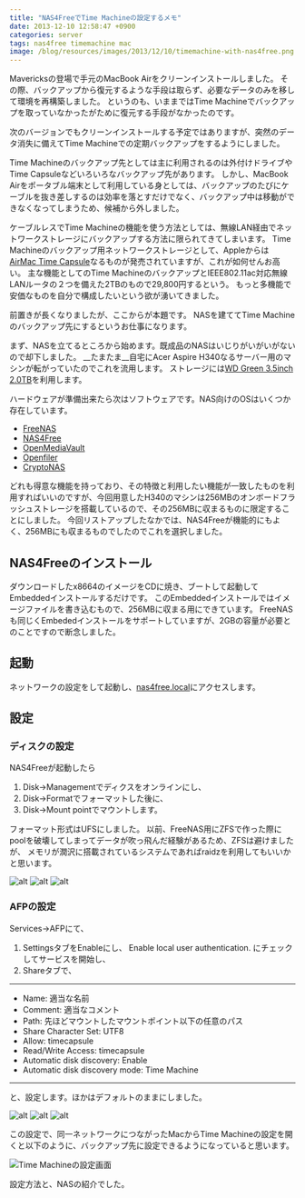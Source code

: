 ```yaml
---
title: "NAS4FreeでTime Machineの設定するメモ"
date: 2013-12-10 12:58:47 +0900
categories: server
tags: nas4free timemachine mac
image: /blog/resources/images/2013/12/10/timemachine-with-nas4free.png
---
```


Mavericksの登場で手元のMacBook Airをクリーンインストールしました。
その際、バックアップから復元するような手段は取らず、必要なデータのみを移して環境を再構築しました。
というのも、いままではTime Machineでバックアップを取っていなかったがために復元する手段がなかったのです。

次のバージョンでもクリーンインストールする予定ではありますが、突然のデータ消失に備えてTime Machineでの定期バックアップをするようにしました。

Time Machineのバックアップ先としては主に利用されるのは外付けドライブやTime Capsuleなどいろいろなバックアップ先があります。
しかし、MacBook Airをポータブル端末として利用している身としては、バックアップのたびにケーブルを抜き差しするのは効率を落とすだけでなく、バックアップ中は移動ができなくなってしまうため、候補から外しました。

ケーブルレスでTime Machineの機能を使う方法としては、無線LAN経由でネットワークストレージにバックアップする方法に限られてきてしまいます。
Time Machineのバックアップ用ネットワークストレージとして、Appleからは[AirMac Time Capsule](http://store.apple.com/jp/product/ME177/airmac-time-capsule-2tb)なるものが発売されていますが、これが如何せんお高い。
主な機能としてのTime MachineのバックアップとIEEE802.11ac対応無線LANルータの２つを備えた2TBのもので29,800円するという。
もっと多機能で安価なものを自分で構成したいという欲が湧いてきました。

<!-- more -->

前置きが長くなりましたが、ここからが本題です。
NASを建ててTime Machineのバックアップ先にするというお仕事になります。

まず、NASを立てるところから始めます。既成品のNASはいじりがいがいがないので却下しました。
__たまたま__自宅にAcer Aspire H340なるサーバー用のマシンが転がっていたのでこれを流用します。
ストレージには[WD Green 3.5inch 2.0TB](http://www.amazon.co.jp/gp/product/B009QWUF6M/ref=as_li_qf_sp_asin_tl?ie=UTF8&camp=247&creative=1211&creativeASIN=B009QWUF6M&linkCode=as2&tag=mzyy940f-22)を利用します。

ハードウェアが準備出来たら次はソフトウェアです。NAS向けのOSはいくつか存在しています。

* [FreeNAS](http://freenas.org/)
* [NAS4Free](http://www.nas4free.org/)
* [OpenMediaVault](http://openmediavault.org/)
* [Openfiler](http://www.openfiler.com/)
* [CryptoNAS](http://cryptonas.org/)

どれも得意な機能を持っており、その特徴と利用したい機能が一致したものを利用すればいいのですが、今回用意したH340のマシンは256MBのオンボードフラッシュストレージを搭載しているので、その256MBに収まるものに限定することにしました。
今回リストアップしたなかでは、NAS4Freeが機能的にもよく、256MBにも収まるものでしたのでこれを選択しました。




## NAS4Freeのインストール
ダウンロードしたx8664のイメージをCDに焼き、ブートして起動してEmbeddedインストールするだけです。
このEmbeddedインストールではイメージファイルを書き込むもので、256MBに収まる用にできています。
FreeNASも同じくEmbededインストールをサポートしていますが、2GBの容量が必要とのことですので断念しました。

## 起動
ネットワークの設定をして起動し、[nas4free.local](http://nas4free.local)にアクセスします。

## 設定

### ディスクの設定

NAS4Freeが起動したら

1. Disk->Managementでディクスをオンラインにし、
2. Disk->Formatでフォーマットした後に、
3. Disk->Mount pointでマウントします。

フォーマット形式はUFSにしました。
以前、FreeNAS用にZFSで作った際にpoolを破壊してしまってデータが吹っ飛んだ経験があるため、ZFSは避けましたが、
メモリが潤沢に搭載されているシステムであればraidzを利用してもいいかと思います。

![alt](/blog/resources/images/2013/12/10/NAS4Free-1.png)
![alt](/blog/resources/images/2013/12/10/NAS4Free-2.png)
![alt](/blog/resources/images/2013/12/10/NAS4Free-3.png)


### AFPの設定
Services->AFPにて、

1. SettingsタブをEnableにし、 Enable local user authentication. にチェックしてサービスを開始し、
2. Shareタブで、

---

* Name: 適当な名前
* Comment: 適当なコメント
* Path: 先ほどマウントしたマウントポイント以下の任意のパス
* Share Character Set: UTF8
* Allow: timecapsule
* Read/Write Access: timecapsule
* Automatic disk discovery: Enable
* Automatic disk discovery mode: Time Machine

---
と、設定します。ほかはデフォルトのままにしました。

![alt](/blog/resources/images/2013/12/10/NAS4Free-4.png)
![alt](/blog/resources/images/2013/12/10/NAS4Free-5.png)
![alt](/blog/resources/images/2013/12/10/NAS4Free-6.png)

この設定で、同一ネットワークにつながったMacからTime Machineの設定を開くと以下のように、バックアップ先に設定できるようになっていると思います。


![Time Machineの設定画面](/blog/resources/images/2013/12/10/NAS4Free-7.png)


設定方法と、NASの紹介でした。
